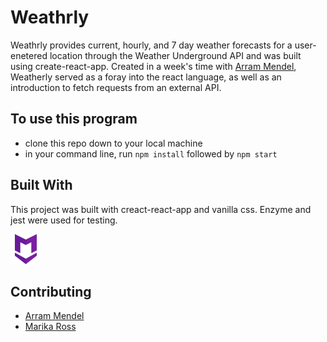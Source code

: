 # Weathrly
Weathrly provides current, hourly, and 7 day weather forecasts for a user-enetered location through the Weather Underground API and was built using create-react-app. Created in a week's time with [Arram Mendel](https://github.com/airum82), Weatherly served as a foray into the react language, as well as an introduction to fetch requests from an external API.

## To use this program
* clone this repo down to your local machine
* in your command line, run `npm install` followed by `npm start`

## Built With
This project was built with creact-react-app and vanilla css. Enzyme and jest were used for testing.  

![Weathrly screenshot](https://github.com/adam-p/markdown-here/raw/master/src/common/images/icon48.png "Logo Title Text 1")


## Contributing
* [Arram Mendel](https://github.com/airum82) 
* [Marika Ross](https://github.com/marikaross)


